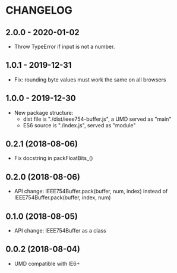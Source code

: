 # CHANGELOG

## 2.0.0 - 2020-01-02
- Throw TypeError if input is not a number.

## 1.0.1 - 2019-12-31
- Fix: rounding byte values must work the same on all browsers

## 1.0.0 - 2019-12-30
- New package structure:
	* dist file is "./dist/ieee754-buffer.js", a UMD served as "main"
	* ES6 source is "./index.js", served as "module"

## 0.2.1 (2018-08-06)
- Fix docstring in packFloatBits_()

## 0.2.0 (2018-08-06)
- API change: IEEE754Buffer.pack(buffer, num, index) instead of IEEE754Buffer.pack(buffer, index, num)

## 0.1.0 (2018-08-05)
- API change: IEEE754Buffer as a class

## 0.0.2 (2018-08-04)
- UMD compatible with IE6+
